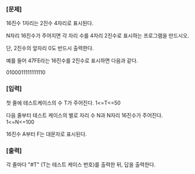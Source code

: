 ### [문제]
16진수 1자리는 2진수 4자리로 표시된다.

N자리 16진수가 주어지면 각 자리 수를 4자리 2진수로 표시하는 프로그램을 만드시오.

단, 2진수의 앞자리 0도 반드시 출력한다.

예를 들어 47FE라는 16진수를 2진수로 표시하면 다음과 같다.

0100011111111110


### [입력]

첫 줄에 테스트케이스의 수 T가 주어진다. 1<=T<=50

다음 줄부터 테스트 케이스의 별로 자리 수 N과 N자리 16진수가 주어진다. 1<=N<=100

16진수 A부터 F는 대문자로 표시된다.
 
### [출력]

각 줄마다 "#T" (T는 테스트 케이스 번호)를 출력한 뒤, 답을 출력한다.